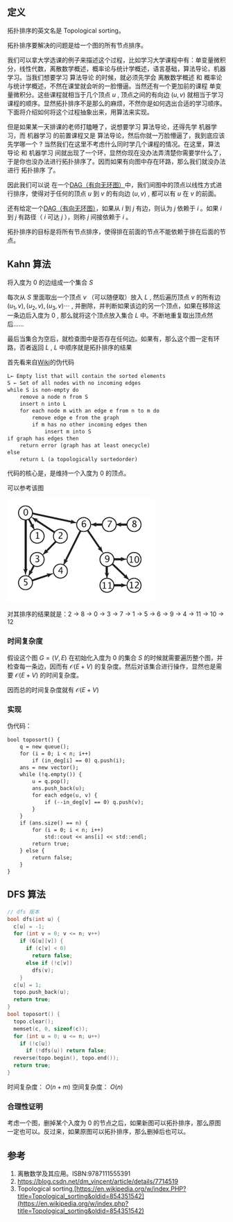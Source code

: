 ## 定义

拓扑排序的英文名是 Topological sorting。

拓扑排序要解决的问题是给一个图的所有节点排序。

我们可以拿大学选课的例子来描述这个过程，比如学习大学课程中有：单变量微积分，线性代数，离散数学概述，概率论与统计学概述，语言基础，算法导论，机器学习。当我们想要学习 算法导论 的时候，就必须先学会 离散数学概述 和 概率论与统计学概述，不然在课堂就会听的一脸懵逼。当然还有一个更加前的课程 单变量微积分。这些课程就相当于几个顶点 $u$ , 顶点之间的有向边 $(u,v)$ 就相当于学习课程的顺序。显然拓扑排序不是那么的麻烦，不然你是如何选出合适的学习顺序。下面将介绍如何将这个过程抽象出来，用算法来实现。

但是如果某一天排课的老师打瞌睡了，说想要学习 算法导论，还得先学 机器学习，而 机器学习 的前置课程又是 算法导论，然后你就一万脸懵逼了，我到底应该先学哪一个 ? 当然我们在这里不考虑什么同时学几个课程的情况。在这里，算法导论 和 机器学习 间就出现了一个环，显然你现在没办法弄清楚你需要学什么了，于是你也没办法进行拓扑排序了。因而如果有向图中存在环路，那么我们就没办法进行 拓扑排序 了。

因此我们可以说 在一个[DAG（有向无环图）](/graph/dag)中，我们间图中的顶点以线性方式进行排序，使得对于任何的顶点 $u$ 到 $v$ 的有向边 $(u,v)$ , 都可以有 $u$ 在 $v$ 的前面。

还有给定一个[DAG（有向无环图）](/graph/dag)，如果从 $i$ 到 $j$ 有边，则认为 $j$ 依赖于 $i$ 。如果 $i$ 到 $j$ 有路径（ $i$ 可达 $j$ ），则称 $j$ 间接依赖于 $i$ 。

拓扑排序的目标是将所有节点排序，使得排在前面的节点不能依赖于排在后面的节点。

## Kahn 算法

将入度为 0 的边组成一个集合 $S$ 

每次从 $S$ 里面取出一个顶点 $v$ （可以随便取）放入 $L$ , 然后遍历顶点 $v$ 的所有边 $(u_1, v), (u_2, v), (u_3, v) \cdots$ , 并删除，并判断如果该边的另一个顶点，如果在移除这一条边后入度为 0 , 那么就将这个顶点放入集合 $L$ 中。不断地重复取出顶点然后……

最后当集合为空后，就检查图中是否存在任何边。如果有，那么这个图一定有环路，否者返回 $L$ , $L$ 中顺序就是拓扑排序的结果

首先看来自[Wiki](https://en.wikipedia.org/wiki/Topological_sorting#Kahn's_algorithm)的伪代码

```text
L← Empty list that will contain the sorted elements
S ← Set of all nodes with no incoming edges
while S is non-empty do
    remove a node n from S
    insert n into L
    for each node m with an edge e from n to m do
        remove edge e from the graph
        if m has no other incoming edges then
            insert m into S
if graph has edges then
    return error (graph has at least onecycle)
else 
    return L (a topologically sortedorder)
```

代码的核心是，是维持一个入度为 0 的顶点。

可以参考该图

![1341373589_4609](images/1341373589_4609.png)

对其排序的结果就是：2 -> 8 -> 0 -> 3 -> 7 -> 1 -> 5 -> 6 -> 9 -> 4 -> 11 -> 10 -> 12

### 时间复杂度

假设这个图 $G = (V, E)$ 在初始化入度为 0 的集合 $S$ 的时候就需要遍历整个图，并检查每一条边，因而有 $\mathcal{O}(E+V)$ 的复杂度。然后对该集合进行操作，显然也是需要 $\mathcal{O}(E+V)$ 的时间复杂度。

因而总的时间复杂度就有 $\mathcal{O}(E+V)$ 

### 实现

伪代码：

```text
bool toposort() {
	q = new queue();
	for (i = 0; i < n; i++)
		if (in_deg[i] == 0) q.push(i);
	ans = new vector();
	while (!q.empty()) {
		u = q.pop();
		ans.push_back(u);
		for each edge(u, v) {
			if (--in_deg[v] == 0) q.push(v);
		}
	}
	if (ans.size() == n) {
		for (i = 0; i < n; i++)
			std::cout << ans[i] << std::endl;
		return true;
	} else {
		return false;
	}
}
```

## DFS 算法

```c++
// dfs 版本
bool dfs(int u) {
  c[u] = -1;
  for (int v = 0; v <= n; v++)
    if (G[u][v]) {
      if (c[v] < 0)
        return false;
      else if (!c[v])
        dfs(v);
    }
  c[u] = 1;
  topo.push_back(u);
  return true;
}
bool toposort() {
  topo.clear();
  memset(c, 0, sizeof(c));
  for (int u = 0; u <= n; u++)
    if (!c[u])
      if (!dfs(u)) return false;
  reverse(topo.begin(), topo.end());
  return true;
}
```

时间复杂度： $O(n+m)$ 空间复杂度： $O(n)$ 

### 合理性证明

考虑一个图，删掉某个入度为 0 的节点之后，如果新图可以拓扑排序，那么原图一定也可以。反过来，如果原图可以拓扑排序，那么删掉后也可以。

## 参考

1.  离散数学及其应用。ISBN:9787111555391
2.  <https://blog.csdn.net/dm_vincent/article/details/7714519>
3.  Topological sorting,[https://en.wikipedia.org/w/index.PHP?title=Topological_sorting&oldid=854351542](https://en.wikipedia.org/w/index.php?title=Topological_sorting&oldid=854351542)
